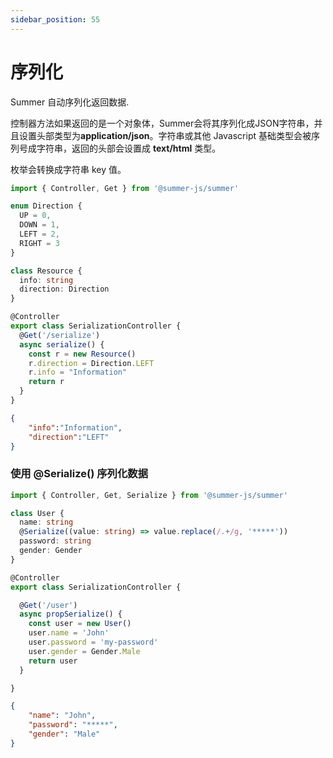```yaml
---
sidebar_position: 55
---
```


# 序列化

Summer 自动序列化返回数据.

控制器方法如果返回的是一个对象体，Summer会将其序列化成JSON字符串，并且设置头部类型为**application/json**。字符串或其他 Javascript 基础类型会被序列号成字符串，返回的头部会设置成 **text/html** 类型。

枚举会转换成字符串 key 值。

```ts
import { Controller, Get } from '@summer-js/summer'

enum Direction {
  UP = 0,
  DOWN = 1,
  LEFT = 2,
  RIGHT = 3
}

class Resource { 
  info: string
  direction: Direction
}

@Controller
export class SerializationController {
  @Get('/serialize')
  async serialize() {
    const r = new Resource()
    r.direction = Direction.LEFT
    r.info = "Information"
    return r
  }
}
```

```json title="Output"
{
    "info":"Information",
    "direction":"LEFT"
}
```

### 使用 @Serialize() 序列化数据

```ts
import { Controller, Get, Serialize } from '@summer-js/summer'

class User {
  name: string
  @Serialize((value: string) => value.replace(/.+/g, '*****'))
  password: string
  gender: Gender
}

@Controller
export class SerializationController {

  @Get('/user')
  async propSerialize() {
    const user = new User()
    user.name = 'John'
    user.password = 'my-password'
    user.gender = Gender.Male
    return user
  }

}
```

```json title="Output"
{
    "name": "John",
    "password": "*****",
    "gender": "Male"
}
```